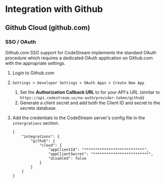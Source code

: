 # Integration with Github

## Github Cloud (github.com)

### SSO / OAuth

Github.com SSO support for CodeStream implements the standard OAuth procedure
which requires a dedicated OAuth application on Github.com with the appropriate
settings.

1. Login to Github.com

1. `Settings > Developer Settings > OAuth Apps > Create New App`
    1. Set the **Authorization Callback URL** to for your API's URL (similar to
       `https://api.codestream.us/no-auth/provider-token/github`)
    1. Generate a client secret and add both the Client ID and secret to the
       secrets database.

1. Add the credentials to the CodeStream server's config file in the
   `intergrations` section.
    ```
    {
        "integrations": {
            "github": {
                "cloud": {
                    "appClientId": "***************************",
                    "appClientSecret": "*************************",
                    "disabled": false
                }
            }
        }
    }
    ```
